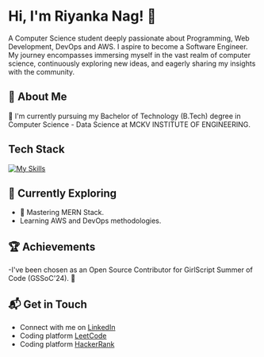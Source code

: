 # Hi, I'm Riyanka Nag! 👋
A Computer Science student deeply passionate about Programming, Web Development, DevOps and AWS. I aspire to become a Software Engineer. My journey encompasses immersing myself in the vast realm of computer science, continuously exploring new ideas, and eagerly sharing my insights with the community.


## 🚀 About Me

🔭 I'm currently pursuing my Bachelor of Technology (B.Tech) degree in Computer Science - Data Science at MCKV INSTITUTE OF ENGINEERING.

## Tech Stack
[![My Skills](https://skillicons.dev/icons?i=html,css,js,figma,bootstrap,react,express,nodejs,postman,java,py,mysql,mongodb,npm,aws)](https://skillicons.dev)

## 🌱 Currently Exploring

- 🚀 Mastering MERN Stack.
- Learning AWS and DevOps methodologies.


 ## 🏆 Achievements

-I've been chosen as an Open Source Contributor for GirlScript Summer of Code (GSSoC'24). 🌟

## 📬 Get in Touch

- Connect with me on [LinkedIn](https://www.linkedin.com/in/riyanka-nag-a22076247/)
- Coding platform [LeetCode](https://leetcode.com/u/nagriyanka931/)
- Coding platform [HackerRank](https://www.hackerrank.com/profile/nagriyanka931)
